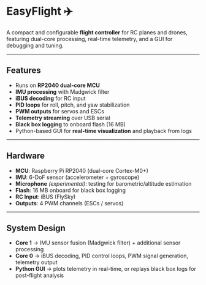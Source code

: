 # EasyFlight ✈️  
A compact and configurable **flight controller** for RC planes and drones, featuring dual-core processing, real-time telemetry, and a GUI for debugging and tuning.  

---

## Features
- Runs on **RP2040 dual-core MCU**  
- **IMU processing** with Madgwick filter  
- **iBUS decoding** for RC input  
- **PID loops** for roll, pitch, and yaw stabilization  
- **PWM outputs** for servos and ESCs  
- **Telemetry streaming** over USB serial  
- **Black box logging** to onboard flash (16 MB)  
- Python-based GUI for **real-time visualization** and playback from logs  

---

## Hardware
- **MCU**: Raspberry Pi RP2040 (dual-core Cortex-M0+)  
- **IMU**: 6-DoF sensor (accelerometer + gyroscope)  
- **Microphone** *(experimental)*: testing for barometric/altitude estimation  
- **Flash**: 16 MB onboard for black box logging  
- **RC Input**: iBUS (FlySky)  
- **Outputs**: 4 PWM channels (ESCs / servos)  

---

## System Design
- **Core 1** → IMU sensor fusion (Madgwick filter) + additional sensor processing  
- **Core 0** → iBUS decoding, PID control loops, PWM signal generation, telemetry output  
- **Python GUI** → plots telemetry in real-time, or replays black box logs for post-flight analysis  
